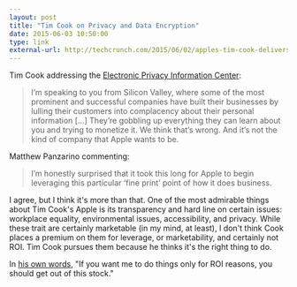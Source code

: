 ```yaml
---
layout: post
title: "Tim Cook on Privacy and Data Encryption"
date: 2015-06-03 10:50:00
type: link
external-url: http://techcrunch.com/2015/06/02/apples-tim-cook-delivers-blistering-speech-on-encryption-privacy/
---
```


Tim Cook addressing the [Electronic Privacy Information Center](https://epic.org/june1/):

>I’m speaking to you from Silicon Valley, where some of the most prominent and successful companies have built their businesses by lulling their customers into complacency about their personal information [...] They’re gobbling up everything they can learn about you and trying to monetize it. We think that’s wrong. And it’s not the kind of company that Apple wants to be.

Matthew Panzarino commenting:

>I’m honestly surprised that it took this long for Apple to begin leveraging this particular ‘fine print’ point of how it does business.

I agree, but I think it's more than that. One of the most admirable things about Tim Cook's Apple is its transparency and hard line on certain issues: workplace equality, environmental issues, accessibility, and privacy. While these trait are certainly marketable (in my mind, at least), I don't think Cook places a premium on them for leverage, or marketability, and certainly not ROI. Tim Cook pursues them because he thinks it's the right thing to do.

In [his own words](http://www.macobserver.com/tmo/article/tim-cook-soundly-rejects-politics-of-the-ncppr-suggests-group-sell-apples-s), "If you want me to do things only for ROI reasons, you should get out of this stock."